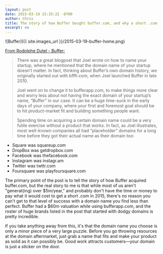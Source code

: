 ```yaml
---
layout: post
date: 2015-03-19 15:35:22 -0700
author: Chris
title: The story of how Buffer bought buffer.com, and why a short .com isn't necessary for startup success
excerpt: no
---
```


![Buffer]({{ site.images_url }}/2015-03-19-buffer-home.png)

[From Rodolphe Dutel - Buffer:](https://open.bufferapp.com/acquired-buffer-com/)

> There was a great blogpost that Joel wrote on how to name your startup, where he mentioned that the domain name of your startup doesn’t matter. In fact, thinking about Buffer’s own domain history, we originally started out with bfffr.com, when Joel launched Buffer in late 2010.
> 
> Joel went on to change it to bufferapp.com, to make things more clear and worry less about not having the exact domain of your startup’s name, “Buffer” in our case. It can be a huge time-suck in the early days of your company, where your first and foremost goal should be to hit product-market fit and building something people want.
> 
> Spending time on acquiring a certain domain name could be a very futile exercise without a product that works. In fact, as Joel illustrates, most well-known companies all had “placeholder” domains for a long time before they got their actual name as their domain too:
> 
+ Square was squareup.com
+ DropBox was getdropbox.com
+ Facebook was thefacebook.com
+ Instagram was instagr.am
+ Twitter was twttr.com
+ Foursquare was playfoursquare.com

The primary point of the post is to tell the story of how Buffer acquired buffer.com, but the real story to me is that while most of us aren't "generat(ing) over $5m/year," and probably don't have the time or money to pay what it would cost to get a short .com in 2015, there's no reason you can't get to that level of success with a domain name you find less than perfect. Buffer had a $60m valuation while using bufferapp.com, and the roster of huge brands listed in the post that started with dodgy domains is pretty incredible. 

If you take anything away from this, it's that the domain name you choose is only a minor piece of a very large puzzle. Before you go throwing resources at the domain aftermarket, just grab a name that fits and make your product as solid as it can possibly be. Good work attracts customers—your domain is just a sticker on the door.

